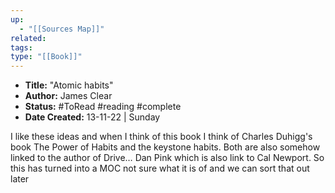 ```yaml
---
up:
  - "[[Sources Map]]"
related: 
tags: 
type: "[[Book]]"
---
```


-   **Title:** "Atomic habits"
-   **Author:** James Clear
-   **Status:** #ToRead #reading #complete
-   **Date Created:** 13-11-22 | Sunday

I like these ideas and when I think of this book I think of Charles Duhigg's book The Power of Habits and the keystone habits. Both are also somehow linked to the author of Drive… Dan Pink which is also link to Cal Newport. So this has turned into a MOC not sure what it is of and we can sort that out later
